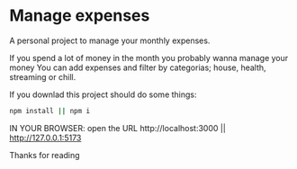 # Manage expenses
A personal project to manage your monthly expenses.

If you spend a lot of money in the month you probably wanna manage your money
You can add expenses and filter by categorias; house, health, streaming or chill.

If you downlad this project should do some things:

```bash
npm install || npm i
```

IN YOUR BROWSER: open the URL http://localhost:3000 || http://127.0.0.1:5173

Thanks for reading

